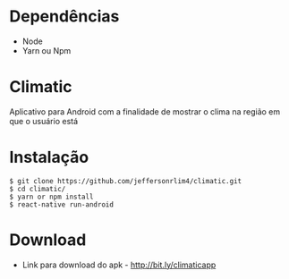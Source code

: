 # Dependências
- Node
- Yarn ou Npm

# Climatic

Aplicativo para Android com a finalidade de mostrar o clima na região em que o usuário está

# Instalação

    $ git clone https://github.com/jeffersonrlim4/climatic.git
    $ cd climatic/
    $ yarn or npm install
    $ react-native run-android

# Download
- Link para download do apk - http://bit.ly/climaticapp
